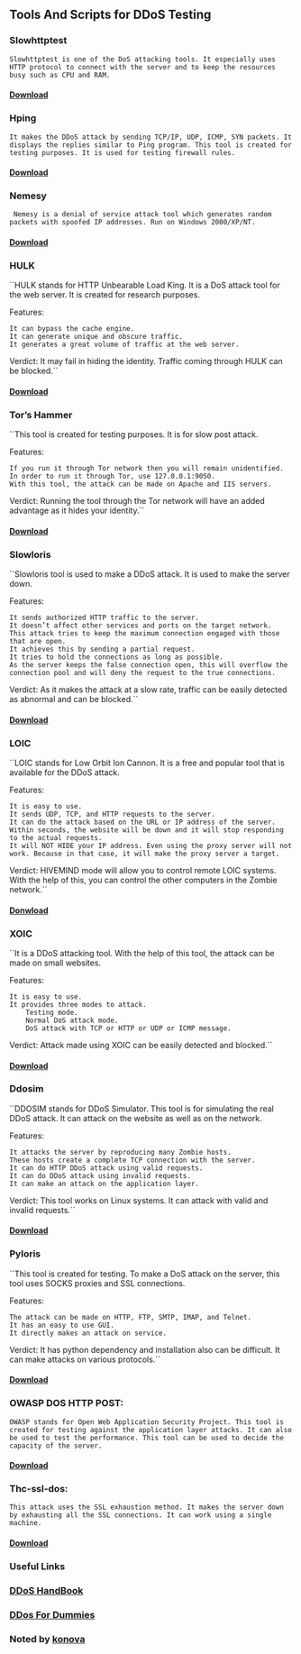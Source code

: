 ## Tools And Scripts for DDoS Testing

### Slowhttptest
``Slowhttptest is one of the DoS attacking tools. It especially uses HTTP protocol to connect with the server and to keep the resources busy such as CPU and RAM.``
#### [Download](https://github.com/shekyan/slowhttptest)


### Hping
``It makes the DDoS attack by sending TCP/IP, UDP, ICMP, SYN packets. It displays the replies similar to Ping program. This tool is created for testing purposes. It is used for testing firewall rules.``
#### [Download](www.hping.org)

### Nemesy
`` Nemesy is a denial of service attack tool which generates random packets with spoofed IP addresses. Run on Windows 2000/XP/NT.``
#### [Download](https://packetstormsecurity.com/files/25599/nemesy13.zip.html)

### HULK
``HULK stands for HTTP Unbearable Load King. It is a DoS attack tool for the web server. It is created for research purposes.

Features:

    It can bypass the cache engine.
    It can generate unique and obscure traffic.
    It generates a great volume of traffic at the web server.

Verdict: It may fail in hiding the identity. Traffic coming through HULK can be blocked.``
#### [Download](https://packetstormsecurity.com/files/112856/HULK-Http-Unbearable-Load-King.html)


### Tor’s Hammer
``This tool is created for testing purposes. It is for slow post attack.

Features:

    If you run it through Tor network then you will remain unidentified.
    In order to run it through Tor, use 127.0.0.1:9050.
    With this tool, the attack can be made on Apache and IIS servers.

Verdict: Running the tool through the Tor network will have an added advantage as it hides your identity.``
#### [Download](https://sourceforge.net/projects/torshammer/)

### Slowloris
``Slowloris tool is used to make a DDoS attack. It is used to make the server down.

Features:

    It sends authorized HTTP traffic to the server.
    It doesn’t affect other services and ports on the target network.
    This attack tries to keep the maximum connection engaged with those that are open.
    It achieves this by sending a partial request.
    It tries to hold the connections as long as possible.
    As the server keeps the false connection open, this will overflow the connection pool and will deny the request to the true connections.

Verdict: As it makes the attack at a slow rate, traffic can be easily detected as abnormal and can be blocked.``
#### [Download](https://github.com/gkbrk/slowloris)


### LOIC
``LOIC stands for Low Orbit Ion Cannon. It is a free and popular tool that is available for the DDoS attack.

Features:

    It is easy to use.
    It sends UDP, TCP, and HTTP requests to the server.
    It can do the attack based on the URL or IP address of the server.
    Within seconds, the website will be down and it will stop responding to the actual requests.
    It will NOT HIDE your IP address. Even using the proxy server will not work. Because in that case, it will make the proxy server a target.

Verdict: HIVEMIND mode will allow you to control remote LOIC systems. With the help of this, you can control the other computers in the Zombie network.``
#### [Donwload](https://sourceforge.net/projects/loic/)

### XOIC
``It is a DDoS attacking tool. With the help of this tool, the attack can be made on small websites.

Features:

    It is easy to use.
    It provides three modes to attack.
        Testing mode.
        Normal DoS attack mode.
        DoS attack with TCP or HTTP or UDP or ICMP message.

Verdict: Attack made using XOIC can be easily detected and blocked.``
#### [Download](https://sourceforge.net/directory/?q=xoic)

### Ddosim
``DDOSIM stands for DDoS Simulator. This tool is for simulating the real DDoS attack. It can attack on the website as well as on the network.

Features:

    It attacks the server by reproducing many Zombie hosts.
    These hosts create a complete TCP connection with the server.
    It can do HTTP DDoS attack using valid requests.
    It can do DDoS attack using invalid requests.
    It can make an attack on the application layer.

Verdict: This tool works on Linux systems. It can attack with valid and invalid requests.``
#### [Download](https://sourceforge.net/projects/ddosim/)

### Pyloris
``This tool is created for testing. To make a DoS attack on the server, this tool uses SOCKS proxies and SSL connections.

Features:

    The attack can be made on HTTP, FTP, SMTP, IMAP, and Telnet.
    It has an easy to use GUI.
    It directly makes an attack on service.

Verdict: It has python dependency and installation also can be difficult. It can make attacks on various protocols.``
#### [Download](https://sourceforge.net/projects/pyloris/)

### OWASP DOS HTTP POST:
``OWASP stands for Open Web Application Security Project. This tool is created for testing against the application layer attacks. It can also be used to test the performance. This tool can be used to decide the capacity of the server.``
#### [Download](https://www.owasp.org/index.php/OWASP_HTTP_Post_Tool)

### Thc-ssl-dos:
``This attack uses the SSL exhaustion method. It makes the server down by exhausting all the SSL connections. It can work using a single machine.``
#### [Download](https://github.com/azet/thc-tls-dos)

### Useful Links
### [DDoS HandBook](https://security.radware.com/uploadedFiles/Resources_and_Content/DDoS_Handbook/DDoS_Handbook.pdf)
### [DDos For Dummies](http://crezer.net/Newsletter/archivos/DDoS.pdf)


### Noted by [konova](https://www.facebook.com/kon0va)
